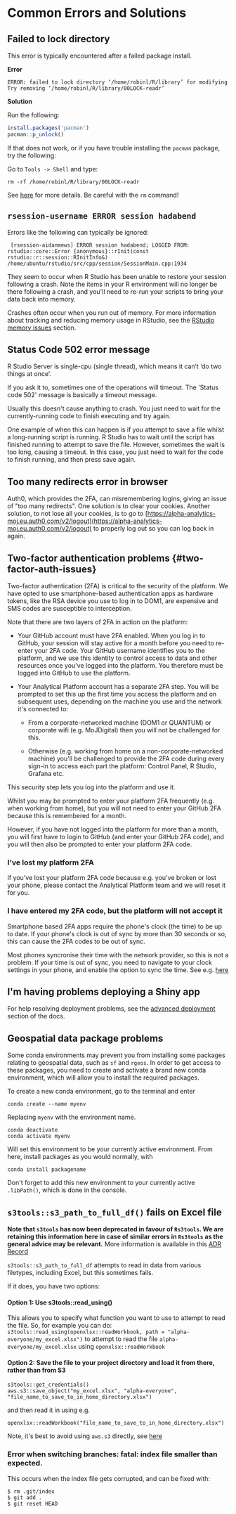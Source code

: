 # Common Errors and Solutions 

## Failed to lock directory

This error is typically encountered after a failed package install. 

**Error**
```
ERROR: failed to lock directory ‘/home/robinl/R/library’ for modifying
Try removing ‘/home/robinl/R/library/00LOCK-readr’
```

**Solution**

Run the following:
```r
install.packages('pacman')
pacman::p_unlock()
```

If that does not work, or if you have trouble installing the `pacman` package, try the following:

Go to  `Tools -> Shell` and type:

`rm -rf /home/robinl/R/library/00LOCK-readr`

See [here](http://linuxcommand.org/man_pages/rm1.html) for more details.  Be careful with the `rm` command!

## `rsession-username ERROR session hadabend` 

Errors like the following can typically be ignored:

```
 [rsession-aidanmews] ERROR session hadabend; LOGGED FROM: rstudio::core::Error {anonymous}::rInit(const rstudio::r::session::RInitInfo&) /home/ubuntu/rstudio/src/cpp/session/SessionMain.cpp:1934
```

They seem to occur when R Studio has been unable to restore your session following a crash.  Note the items in your R environment will no longer be there following a crash, and you'll need to re-run your scripts to bring your data back into memory.

Crashes often occur when you run out of memory. For more information about tracking and reducing memory usage in RStudio, see the [RStudio memory issues](tools/index.html#rstudio-memory-issues) section.

## Status Code 502 error message

R Studio Server is single-cpu (single thread), which means it can’t ‘do two things at once’.

If you ask it to, sometimes one of the operations will timeout.  The 'Status code 502' message is basically a timeout message.

Usually this doesn't cause anything to crash.  You just need to wait for the currently-running code to finish executing and try again.

One example of when this can happen is if you attempt to save a file whilst a long-running script is running.  R Studio has to wait until the script has finished running to attempt to save the file.  However, sometimes the wait is too long, causing a timeout.  In this case, you just need to wait for the code to finish running, and then press save again.

## Too many redirects error in browser

 Auth0, which provides the 2FA, can misremembering logins, giving an issue of "too many redirects". One solution is to clear your cookies. Another solution, to not lose all your cookies, is to go to [https://alpha-analytics-moj.eu.auth0.com/v2/logout](https://alpha-analytics-moj.eu.auth0.com/v2/logout) to properly log out so you can log back in again. 


## Two-factor authentication problems {#two-factor-auth-issues}

Two-factor authentication (2FA) is critical to the security of the platform. We have opted to use smartphone-based authentication apps as hardware tokens, like the RSA device you use to log in to DOM1, are expensive and SMS codes are susceptible to interception.

Note that there are two layers of 2FA in action on the platform:

* Your GitHub account must have 2FA enabled. When you log in to GitHub, your session will stay active for a month before you need to re-enter your 2FA code. Your GitHub username identifies you to the platform, and we use this identity to control access to data and other resources once you've logged into the platform. You therefore must be logged into GitHub to use the platform.

* Your Analytical Platform account has a separate 2FA step. You will be prompted to set this up the first time you access the platform and on subsequent uses, depending on the machine you use and the network it's connected to:

    * From a corporate-networked machine (DOM1 or QUANTUM) or corporate wifi (e.g. MoJDigital) then you will not be challenged for this.

    * Otherwise (e.g. working from home on a non-corporate-networked machine) you'll be challenged to provide the 2FA code during every sign-in to access each part the platform: Control Panel, R Studio, Grafana etc.

This security step lets you log into the platform and use it.

Whilst you may be prompted to enter your platform 2FA frequently (e.g. when working from home), but you will not need to enter your GitHub 2FA because this is remembered for a month.

However, if you have not logged into the platform for more than a month, you will first have to login to GitHub (and enter your GitHub 2FA code), and you will then also be prompted to enter your platform 2FA code.

### I've lost my platform 2FA

If you've lost your platform 2FA code because e.g. you've broken or lost your phone, please contact the Analytical Platform team and we will reset it for you.

### I have entered my 2FA code, but the platform will not accept it

Smartphone based 2FA apps require the phone's clock (the time) to be up to date.  If your phone's clock is out of sync by more than 30 seconds or so, this can cause the 2FA codes to be out of sync.  

Most phones syncronise their time with the network provider, so this is not a problem.  If your time is out of sync, you need to navigate to your clock settings in your phone, and enable the option to sync the time.  See e.g. [here](https://android.stackexchange.com/questions/114644/how-to-force-a-time-date-update-in-my-phone)

## I'm having problems deploying a Shiny app

For help resolving deployment problems, see the [advanced deployment](../rshiny-app.html#advanced) section of the docs.

## Geospatial data package problems

Some conda environments may prevent you from installing some packages relating to geospatial data, such as `sf` and `rgeos`. In order to get access to these packages, you need to create and activate a brand new conda environment, which will allow you to install the required packages.

To create a new conda environment, go to the terminal and enter 
```
conda create --name myenv
```
Replacing `myenv` with the environment name.
```
conda deactivate
conda activate myenv
```
Will set this environment to be your currently active environment. From here, install packages as you would normally, with
```
conda install packagename
```
Don't forget to add this new environment to your currently active `.libPath()`, which is done in the console.


## `s3tools::s3_path_to_full_df()` fails on Excel file

**Note that `s3tools` has now been deprecated in favour of `Rs3tools`. We are retaining this information here in case of similar errors in `Rs3tools` as the general advice may be relevant.** More information is available in this [ADR Record](https://silver-dollop-30c6a355.pages.github.io/documentation/30-architecture/40-architecture-decision-records/104-ADR104-replacing-s3tools.html#adr104-replacing-s3tools-with-botor)

`s3tools::s3_path_to_full_df` attempts to read in data from various filetypes, including Excel, but this sometimes fails.

If it does, you have two options:

#### Option 1:  Use s3tools::read_using()

This allows you to specify what function you want to use to attempt to read the file. So, for example you can do: 
`s3tools::read_using(openxlsx::readWorkbook, path = "alpha-everyone/my_excel.xlsx")` to attempt to read the file `alpha-everyone/my_excel.xlsx` using `openxlsx::readWorkbook`

#### Option 2:  Save the file to your project directory and load it from there, rather than from S3
```
s3tools::get_credentials()
aws.s3::save_object("my_excel.xlsx", "alpha-everyone", "file_name_to_save_to_in_home_directory.xlsx")
```

and then read it in using e.g.

`openxlsx::readWorkbook("file_name_to_save_to_in_home_directory.xlsx")`

Note, it's best to avoid using `aws.s3` directly, see [here](https://github.com/moj-analytical-services/platform_user_guidance/blob/master/05-errors.Rmd#unable-to-access-data-using-awss3-package)

### Error when switching branches: fatal: index file smaller than expected.

This occurs when the index file gets corrupted, and can be fixed with:

```
$ rm .git/index
$ git add .
$ git reset HEAD
```
